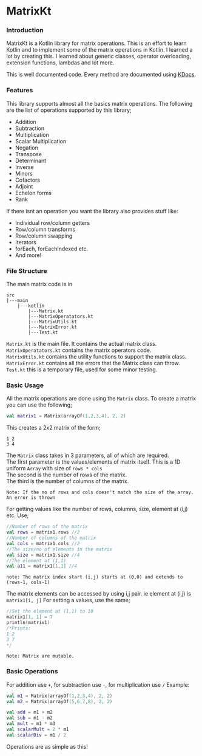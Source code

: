 # MatrixKt

### Introduction
MatrixKt is a Kotlin library for matrix operations. This is an effort to learn Kotlin and to implement some of the matrix operations in Kotlin.
I learned a lot by creating this. I learned about generic classes, operator overloading, extension functions, lambdas and lot more.

This is well documented code. Every method are documented using [KDocs](https://kotlinlang.org/docs/kotlin-doc.html).

### Features
This library supports almost all the basics matrix operations. The following are the list of operations supported by this library;
* Addition
* Subtraction
* Multiplication
* Scalar Multiplication
* Negation
* Transpose
* Determinant
* Inverse
* Minors
* Cofactors
* Adjoint
* Echelon forms
* Rank

If there isnt an operation you want the library also provides stuff like:
* Individual row/column getters
* Row/column transforms
* Row/column swapping
* Iterators
* forEach, forEachIndexed etc.
* And more!

### File Structure
The main matrix code is in
```
src
|---main
    |---kotlin
        |---Matrix.kt
        |---MatrixOperatators.kt
        |---MatrixUtils.kt
        |---MatrixError.kt
        |---Test.kt
```
`Matrix.kt` is the main file. It contains the actual matrix class.<br>
`MatrixOperatators.kt` contains the matrix operators code.<br>
`MatrixUtils.kt` contains the utility functions to support the matrix class.<br>
`MatrixError.kt` contains all the errors that the Matrix class can throw.<br>
`Test.kt` this is a temporary file, used for some minor testing.<br>

### Basic Usage
All the matrix operations are done using the `Matrix` class. To create a matrix you can use the following;
```kotlin
val matrix1 = Matrix(arrayOf(1,2,3,4), 2, 2)
```
This creates a 2x2 matrix of the form;
```
1 2
3 4
```
The `Matrix` class takes in 3 parameters, all of which are required.<br>
The first parameter is the values/elements of matrix itself. This is a 1D uniform `Array` with size of `rows * cols`<br>
The second is the number of rows of the matrix.<br>
The third is the number of columns of the matrix.<br>

    Note: If the no of rows and cols doesn't match the size of the array. An error is thrown

For getting values like the number of rows, columns, size, element at (i,j) etc. Use;
```kotlin
//Number of rows of the matrix
val rows = matrix1.rows //2
//Number of columns of the matrix
val cols = matrix1.cols //2
//The size/no of elements in the matrix
val size = matrix1.size //4
//The element at (1,1)
val a11 = matrix1[1,1] //4
```

    note: The matrix index start (i,j) starts at (0,0) and extends to (rows-1, cols-1)

The matrix elements can be accessed by using i,j pair. ie element at (i,j) is `matrix1[i, j]`
For setting a values, use the same;
```kotlin
//Set the element at (1,1) to 10
matrix1[1, 1] = 7
println(matrix1)
/*Prints:
1 2
3 7
*/
```
    Note: Matrix are mutable.

### Basic Operations
For addition use `+`, for subtraction use `-`, for multiplication use `/`
Example:
```kotlin
val m1 = Matrix(arrayOf(1,2,3,4), 2, 2)
val m2 = Matrix(arrayOf(5,6,7,8), 2, 2)

val add = m1 + m2
val sub = m1 - m2
val mult = m1 * m3
val scalarMult = 2 * m1
val scalarDiv = m1 / 2
```

Operations are as simple as this!



